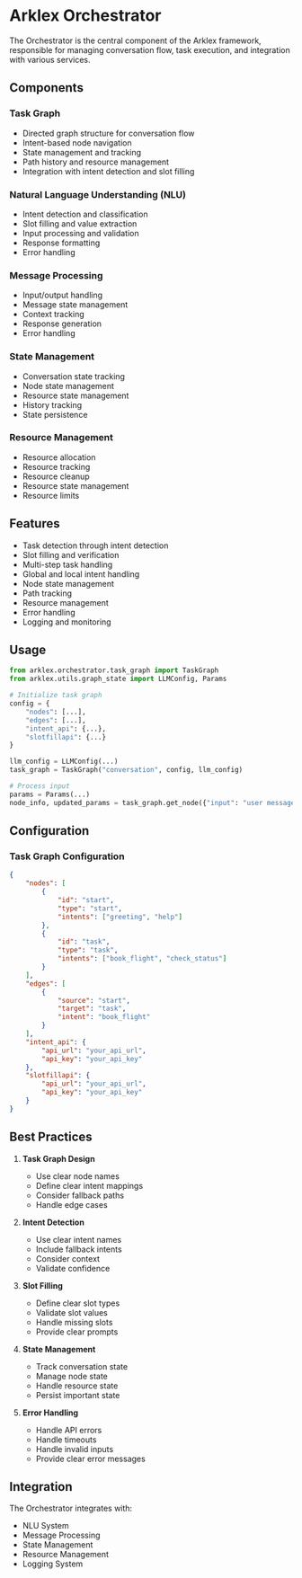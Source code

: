 # Arklex Orchestrator

The Orchestrator is the central component of the Arklex framework, responsible for managing conversation flow, task execution, and integration with various services.

## Components

### Task Graph

- Directed graph structure for conversation flow
- Intent-based node navigation
- State management and tracking
- Path history and resource management
- Integration with intent detection and slot filling

### Natural Language Understanding (NLU)

- Intent detection and classification
- Slot filling and value extraction
- Input processing and validation
- Response formatting
- Error handling

### Message Processing

- Input/output handling
- Message state management
- Context tracking
- Response generation
- Error handling

### State Management

- Conversation state tracking
- Node state management
- Resource state management
- History tracking
- State persistence

### Resource Management

- Resource allocation
- Resource tracking
- Resource cleanup
- Resource state management
- Resource limits

## Features

- Task detection through intent detection
- Slot filling and verification
- Multi-step task handling
- Global and local intent handling
- Node state management
- Path tracking
- Resource management
- Error handling
- Logging and monitoring

## Usage

```python
from arklex.orchestrator.task_graph import TaskGraph
from arklex.utils.graph_state import LLMConfig, Params

# Initialize task graph
config = {
    "nodes": [...],
    "edges": [...],
    "intent_api": {...},
    "slotfillapi": {...}
}

llm_config = LLMConfig(...)
task_graph = TaskGraph("conversation", config, llm_config)

# Process input
params = Params(...)
node_info, updated_params = task_graph.get_node({"input": "user message"})
```

## Configuration

### Task Graph Configuration

```json
{
    "nodes": [
        {
            "id": "start",
            "type": "start",
            "intents": ["greeting", "help"]
        },
        {
            "id": "task",
            "type": "task",
            "intents": ["book_flight", "check_status"]
        }
    ],
    "edges": [
        {
            "source": "start",
            "target": "task",
            "intent": "book_flight"
        }
    ],
    "intent_api": {
        "api_url": "your_api_url",
        "api_key": "your_api_key"
    },
    "slotfillapi": {
        "api_url": "your_api_url",
        "api_key": "your_api_key"
    }
}
```

## Best Practices

1. **Task Graph Design**
   - Use clear node names
   - Define clear intent mappings
   - Consider fallback paths
   - Handle edge cases

2. **Intent Detection**
   - Use clear intent names
   - Include fallback intents
   - Consider context
   - Validate confidence

3. **Slot Filling**
   - Define clear slot types
   - Validate slot values
   - Handle missing slots
   - Provide clear prompts

4. **State Management**
   - Track conversation state
   - Manage node state
   - Handle resource state
   - Persist important state

5. **Error Handling**
   - Handle API errors
   - Handle timeouts
   - Handle invalid inputs
   - Provide clear error messages

## Integration

The Orchestrator integrates with:

- NLU System
- Message Processing
- State Management
- Resource Management
- Logging System
